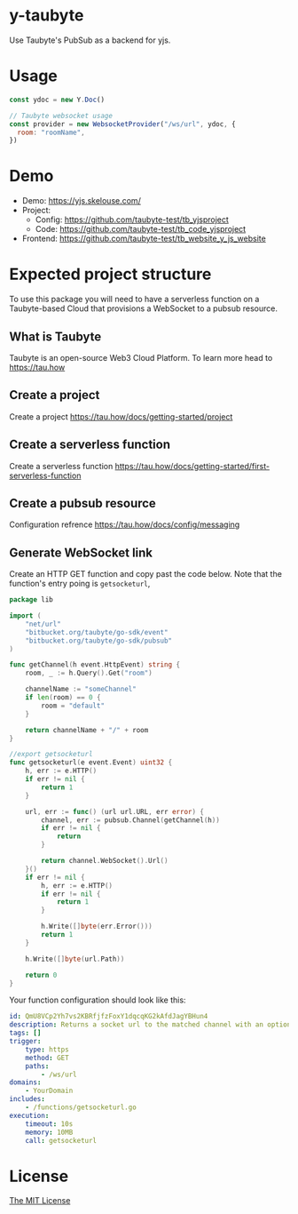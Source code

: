 # y-taubyte
Use Taubyte's PubSub as a backend for yjs.

# Usage
```js
const ydoc = new Y.Doc()

// Taubyte websocket usage
const provider = new WebsocketProvider("/ws/url", ydoc, {
  room: "roomName",
})
```

# Demo
 - Demo: https://yjs.skelouse.com/
 - Project:
   - Config: https://github.com/taubyte-test/tb_yjsproject
   - Code:  https://github.com/taubyte-test/tb_code_yjsproject
 - Frontend: https://github.com/taubyte-test/tb_website_y_js_website

# Expected project structure
To use this package you will need to have a serverless function on a Taubyte-based Cloud that provisions a WebSocket to a pubsub resource.

## What is Taubyte 
Taubyte is an open-source Web3 Cloud Platform. To learn more head to https://tau.how

## Create a project
Create a project https://tau.how/docs/getting-started/project
## Create a serverless function
Create a serverless function https://tau.how/docs/getting-started/first-serverless-function
## Create a pubsub resource
Configuration refrence https://tau.how/docs/config/messaging

## Generate WebSocket link
Create an HTTP GET function and copy past the code below. Note that the function's entry poing is `getsocketurl`,
```go
package lib

import (
	"net/url"
	"bitbucket.org/taubyte/go-sdk/event"
	"bitbucket.org/taubyte/go-sdk/pubsub"
)

func getChannel(h event.HttpEvent) string {
	room, _ := h.Query().Get("room")

	channelName := "someChannel"
	if len(room) == 0 {
		room = "default"
	}

	return channelName + "/" + room
}

//export getsocketurl
func getsocketurl(e event.Event) uint32 {
	h, err := e.HTTP()
	if err != nil {
		return 1
	}

	url, err := func() (url url.URL, err error) {
		channel, err := pubsub.Channel(getChannel(h))
		if err != nil {
			return
		}

		return channel.WebSocket().Url()
	}()
	if err != nil {
		h, err := e.HTTP()
		if err != nil {
			return 1
		}

		h.Write([]byte(err.Error()))
		return 1
	}

	h.Write([]byte(url.Path))

	return 0
}
```

Your function configuration should look like this:
```yaml
id: QmU8VCp2Yh7vs2KBRfjfzFoxY1dqcqKG2kAfdJagYBHun4
description: Returns a socket url to the matched channel with an optional room query
tags: []
trigger:
    type: https
    method: GET
    paths:
        - /ws/url
domains:
    - YourDomain
includes:
    - /functions/getsocketurl.go
execution:
    timeout: 10s
    memory: 10MB
    call: getsocketurl
```




# License

[The MIT License](./LICENSE)
